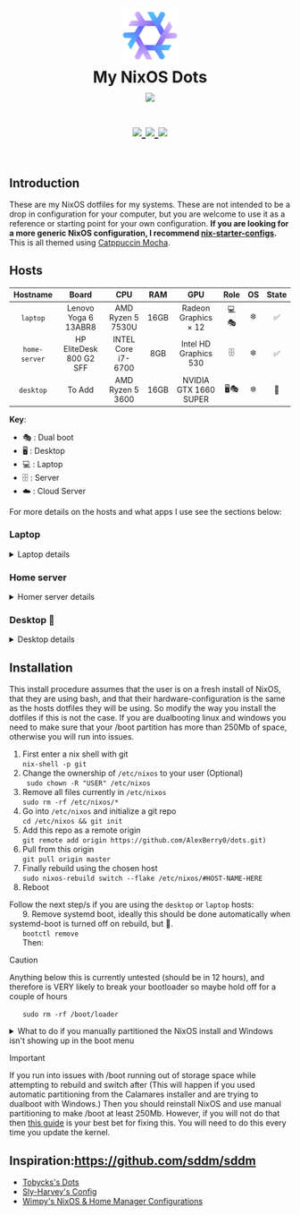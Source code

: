<h1 align="center">
   <img src="media/github-repo/nixos-logo.png" width="100px" /> 
   <br>
      My NixOS Dots
   <br>
      <img src="https://raw.githubusercontent.com/catppuccin/catppuccin/main/assets/palette/macchiato.png" width="600px" /> <br>
   <div align="center">

   <div align="center">
      <p></p>
      <div align="center">
         <a href="https://github.com/AlexBerry0/dots/">
            <img src="https://img.shields.io/github/repo-size/AlexBerry0/dots?color=C6A0F6&labelColor=303446&style=for-the-badge&logo=github&logoColor=C6A0F6">
         </a>
         <a = href="https://nixos.org">
            <img src="https://img.shields.io/badge/NixOS-Unstable-blue?style=for-the-badge&logo=NixOS&logoColor=white&label=NixOS&labelColor=303446&color=91D7E3">
         </a>
         <a href="https://github.com/AlexBerry0/dots/blob/master/LICENSE">
            <img src="https://img.shields.io/static/v1.svg?style=for-the-badge&label=License&message=MIT&colorA=313244&colorB=F5A97F&logo=unlicense&logoColor=F5A97F&"/>
         </a>
      </div>
      <br>
   </div>
</h1>

## Introduction  
These are my NixOS dotfiles for my systems. These are not intended to be a drop in configuration for your computer, but you are welcome to use it as a reference or starting point for your own configuration.
**If you are looking for a more generic NixOS configuration, I recommend [nix-starter-configs](https://github.com/Misterio77/nix-starter-configs).**   
This is all themed using [Catppuccin Mocha](https://catppuccin.com/palette).



## Hosts

|   Hostname  |            Board            |               CPU              |  RAM  |          GPU                | Role | OS  | State |
| :---------: | :-------------------------: | :----------------------------: | :---: | :-------------------------: | :--: | :-: | :---: |
| `laptop`    | Lenovo Yoga 6 13ABR8        | AMD Ryzen 5 7530U              | 16GB  | Radeon Graphics × 12        | 💻️🎭️ | ❄️   | ✅    |
| `home-server`| HP EliteDesk 800 G2 SFF    | INTEL Core i7-6700             | 8GB   | Intel HD Graphics 530       | 🗄️   | ❄️   | ✅    |
| `desktop`   | To Add                      | AMD Ryzen 5 3600               | 16GB  | NVIDIA GTX 1660 SUPER       | 🖥️🎭️ | ❄️   | 🚧    |

**Key**:

- 🎭️ : Dual boot
- 🖥️ : Desktop
- 💻️ : Laptop
- 🗄️ : Server
- ☁️ :  Cloud Server

For more details on the hosts and what apps I use see the sections below:

### Laptop
<details>
<summary>Laptop details</summary>
<h4>Intro</h4>
My laptop is dual booting Windows (for school assessments), & NixOS (for everything else), It's a Lenovo Yoga 6 as described above. It has 512GB of storage split evenly (around about) between the two operating systems.  
It has two desktop environments/WMs, Gnome & Hyprland, I am in the process of switching to Hyprland from Gnome as managing dconf settings using home-manager is terrible. However this is taking a while and is a low priority so it won't happen anytime soon. Below listed are the apps I use.
<h4>Common</h4>

| Type           | Program      |
| :------------- | :----------: |
| Desktop Manager| [SDDM](https://github.com/sddm/sddm) |
| Text editor    | [VSCode](https://code.visualstudio.com/), with declaratively defined extensions |
| Shell          | [ZSH](https://www.zsh.org/) |
| Terminal       | [Kitty](https://github.com/kovidgoyal/kitty) |
| Bootloader     | [Grub](https://www.gnu.org/software/grub/) |
| File Manager   | [Nautilus](https://apps.gnome.org/Nautilus/) |
| GTK Theme      | [My modded Catppuccin Mocha theme](https://github.com/AlexBerry0/Modded-Catppuccin-Mocha-GTK-theme) |
| GTK Icon Theme | [Reversal Purple Dark](https://github.com/yeyushengfan258/Reversal-icon-theme) |
| Terminal Font  | [Hack](https://github.com/source-foundry/Hack) |

<h5>Other notable apps</h5>

| Type           | Program      |
| :------------- | :----------: |
| Messaging      | [Beeper](https://www.beeper.com/) |
| Music          | [Spotify](https://spotify.com) with [Spicetify](https://github.com/the-argus/spicetify-nix) |
| VPN            | [Mullvad](https://mullvad.net/en) |
| OOP development| [IntelliJ Idea](https://www.jetbrains.com/) |
| Media Player   | [Celluloid](https://celluloid-player.github.io/) |




<h4>Gnome</h4>

Obviously using [Gnome](https://www.gnome.org/) as the DE.

<h5>Extensions</h5>

| Name           |
| :------------: |
| user-themes |
| quick-settings-tweaker |
| autohide-battery |
| bluetooth-quick-connect |
| blur-my-shell |
| burn-my-windows |
| compiz-windows-effect |
| coverflow-alt-tab |
| just-perfection |
| logo-menu |
| media-controls |
| no-titlebar-when-maximized |
| notification-banner-reloaded |
| order-gnome-shell-extensions |
| pip-on-top |
| tiling-assistant |
| transparent-window-moving |
| dash-to-dock |
| unite |


<h5>Pictures/Videos</h5>

![Gnome-config](media/github-repo/gnome-screenshot.png)


<h4>Hyprland 🚧</h4>
</details>


### Home server
<details>
<summary>Homer server details</summary>
<h4>Intro</h4>
My home-server is a HP EliteDesk 800 G2 SFF as said above, it's a converted desktop that I got from school, it has 125GBs of storage on the main drive but mounts an external HDD to hold media. The modules running on it can roughly be split into two sections:


<h4>Media</h4>

On the server is an automatic media setup using [Nixarr](https://github.com/rasmus-kirk/nixarr).


<h4>Other Modules</h4>

These other modules are run using [declarative docker containers](https://nixos.wiki/wiki/NixOS_Containers#Declarative_docker_containers).

| Type           | Program      |
| :------------- | :----------: |
| DNS            | [Adguard Home](https://adguard.com/en/adguard-home/overview.html) |
| Dashboard      | [Homarr](https://homarr.dev/) |
| Minecraft Server| [Minecraft server Docker container](https://hub.docker.com/r/itzg/minecraft-server) |

<h5>Pictures/Videos</h5>

![Home-Server-Dashboard](media/github-repo/homarr-screenshot.png)

</details>

### Desktop 🚧
<details>
<summary>Desktop details </summary>
<h4>Intro</h4>
My Desktop is used mostly for gaming and its config is very smiler to my laptop. It's dualbooting windows, as VR games don't work well enough with linux Nvidia drivers, It's running Gnome as the DE and has mostly the same apps and general configurations.

<h4>Things that are the same as my laptop configuration</h4>


| Type           | Program      |
| :------------- | :----------: |
| Desktop Manager| [SDDM](https://github.com/sddm/sddm) |
| Desktop Environment| [Gnome](https://www.gnome.org/) |
| Text editor    | [VSCode](https://code.visualstudio.com/), with declaratively defined extensions |
| Shell          | [ZSH](https://www.zsh.org/) |
| Terminal       | [Kitty](https://github.com/kovidgoyal/kitty) |
| Bootloader     | [Grub](https://www.gnu.org/software/grub/) |
| File Manager   | [Nautilus](https://apps.gnome.org/Nautilus/) |
| GTK Theme      | [My modded Catppuccin Mocha theme](https://github.com/AlexBerry0/Modded-Catppuccin-Mocha-GTK-theme) |
| GTK Icon Theme | [Reversal Purple Dark](https://github.com/yeyushengfan258/Reversal-icon-theme) |
| Terminal Font  | [Hack](https://github.com/source-foundry/Hack) |
| Messaging      | [Beeper](https://www.beeper.com/) |
| Music          | [Spotify](https://spotify.com) with [Spicetify](https://github.com/the-argus/spicetify-nix) |
| VPN            | [Mullvad](https://mullvad.net/en) |
| OOP development| [IntelliJ Idea](https://www.jetbrains.com/) |
| Media Player   | [Celluloid](https://celluloid-player.github.io/) |

The gnome extensions are also the same:


| Name           |
| :------------: |
| user-themes |
| quick-settings-tweaker |
| autohide-battery |
| bluetooth-quick-connect |
| blur-my-shell |
| burn-my-windows |
| compiz-windows-effect |
| coverflow-alt-tab |
| just-perfection |
| logo-menu |
| media-controls |
| no-titlebar-when-maximized |
| notification-banner-reloaded |
| order-gnome-shell-extensions |
| pip-on-top |
| tiling-assistant |
| transparent-window-moving |
| dash-to-dock |
| unite |

<h4>Things that are different from my laptop configuration</h4>

<h5>Gaming</h5>

Here are a list of apps & services I am using for gaming:


| Name           |
| :------------- |
| [Steam](https://store.steampowered.com/about/)|
| [OBS-studio](https://obsproject.com/)|
| [Prism-launcher](https://prismlauncher.org/)|
| [Minecraft](https://www.minecraft.net/en-us)|
| [Lutris](https://lutris.net/)|
| [Cartridges](https://github.com/kra-mo/cartridges)|
| [steam-run](https://store.steampowered.com/about/)|


 I am also using the proprietary Nvidia drivers.

</details>


## Installation

This install procedure assumes that the user is on a fresh install of NixOS, that they are using bash, and that their hardware-configuration is the same as the hosts dotfiles they will be using. So modify the way you install the dotfiles if this is not the case. If you are dualbooting linux and windows you need to make sure that your /boot partition has more than 250Mb of space, otherwise you will run into issues.


1. First enter a nix shell with git  
```nix-shell -p git```
2. Change the ownership of ```/etc/nixos``` to your user (Optional)  
``` sudo chown -R "USER" /etc/nixos```
3. Remove all files currently in ```/etc/nixos```  
```sudo rm -rf /etc/nixos/*```
4. Go into ```/etc/nixos``` and initialize a git repo  
```cd /etc/nixos && git init```
5. Add this repo as a remote origin  
```git remote add origin https://github.com/AlexBerry0/dots.git)```
6. Pull from this origin  
```git pull origin master```
7. Finally rebuild using the chosen host  
```sudo nixos-rebuild switch --flake /etc/nixos/#HOST-NAME-HERE```  
8. Reboot

Follow the next step/s if you are using the ```desktop``` or ```laptop``` hosts:  
&nbsp;&nbsp;&nbsp;&nbsp;&nbsp;&nbsp;9. Remove systemd boot, ideally this should be done automatically when systemd-boot is turned off on rebuild, but 🤷.  
&nbsp;&nbsp;&nbsp;&nbsp;&nbsp;&nbsp;```bootctl remove```  
&nbsp;&nbsp;&nbsp;&nbsp;&nbsp;&nbsp;Then:  
> [!CAUTION]
> Anything below this is currently untested (should be in 12 hours), and therefore is VERY likely to break your bootloader so maybe hold off for a couple of hours  

&nbsp;&nbsp;&nbsp;&nbsp;&nbsp;&nbsp;```sudo rm -rf /boot/loader```  

<details>
<summary>What to do if you manually partitioned the NixOS install and Windows isn't showing up in the boot menu</summary>
<ol>
  <li>Boot into a windows install USB</li>
  <li>Press <kbd>Shift</kbd> + <kbd>F10</kbd> to open a DOS menu</li>
  <li>Run <code>diskpart</code></li>
  <li>Run <code>select Disk=0</code></li>
  <li>Run <code>list partition</code></li>
  <li>Look for the partition that matches the size and type of the /boot partition.</li>
  <li>Run <code>select partition (num partition of `/boot`)</code></li>
  <li>Assign it a letter by running <code>assign letter=""</code>, the letter can be any unused disk letter, I used "Y"</li>
  <li>Exit diskpart</li>
  <li>Now run <code>bcdboot C:/Windows /s "":</code></li>
  <li>Enter <code>diskpart</code> again</li>
  <li>Run <code>list volume</code></li>
  <li>Identify the volume corresponding to the `/boot` partition</li>
  <li>Run <code>select volume (num partition of `/boot`)</code></li>
  <li>Run <code>remove letter=""</code></li>
  <li>reboot</li>
</ol>
</details>

> [!IMPORTANT]  
> If you run into issues with /boot running out of storage space while attempting to rebuild and switch after (This will happen if you used automatic partitioning from the Calamares installer and are trying to dualboot with Windows.) Then you should reinstall NixOS and use manual partitioning to make /boot at least 250Mb. However, if you will not do that then [this guide](https://github.com/NixOS/nixpkgs/issues/23926#issuecomment-940438117) is your best bet for fixing this. You will need to do this every time you update the kernel.  




## Inspiration:https://github.com/sddm/sddm

 - [Tobycks's Dots](https://github.com/tobyck/dotfiles)
 - [Sly-Harvey's Config](https://github.com/Sly-Harvey/NixOS)
 - [Wimpy's NixOS & Home Manager Configurations](https://github.com/wimpysworld/nix-config)
